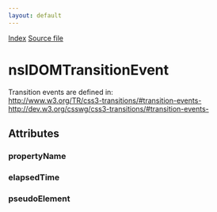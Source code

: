 ```yaml
---
layout: default
---
```

<div id='links'><a href="../index.html">Index</a>
<a href="http://dxr.mozilla.org/mozilla-central/source/dom/interfaces/events/nsIDOMTransitionEvent.idl">Source file</a>
</div>

# nsIDOMTransitionEvent #
  
Transition events are defined in:  
http://www.w3.org/TR/css3-transitions/#transition-events-  
http://dev.w3.org/csswg/css3-transitions/#transition-events-  
  

## Attributes ##

### propertyName ###

### elapsedTime ###

### pseudoElement ###
